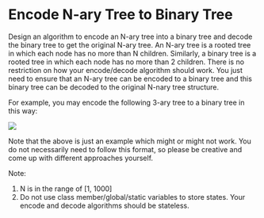 # Encode N-ary Tree to Binary Tree
 

Design an algorithm to encode an N-ary tree into a binary tree and decode the binary tree to get the original N-ary tree. An N-ary tree is a rooted tree in which each node has no more than N children. Similarly, a binary tree is a rooted tree in which each node has no more than 2 children. There is no restriction on how your encode/decode algorithm should work. You just need to ensure that an N-ary tree can be encoded to a binary tree and this binary tree can be decoded to the original N-nary tree structure.

For example, you may encode the following 3-ary tree to a binary tree in this way:

 

![](https://assets.leetcode.com/uploads/2018/10/12/narytreebinarytreeexample.png)

 

Note that the above is just an example which might or might not work. You do not necessarily need to follow this format, so please be creative and come up with different approaches yourself.

 

Note:

1. N is in the range of [1, 1000]
2. Do not use class member/global/static variables to store states. Your encode and decode algorithms should be stateless.